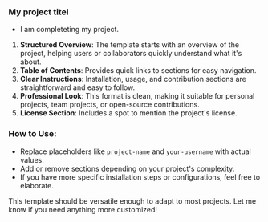 ### My project titel
- I am completeting my project.

1. **Structured Overview**: The template starts with an overview of the project, helping users or 
collaborators quickly understand what it's about.
2. **Table of Contents**: Provides quick links to sections for easy navigation.
3. **Clear Instructions**: Installation, usage, and contribution sections are straightforward and 
easy to follow.
4. **Professional Look**: This format is clean, making it suitable for personal projects, team 
projects, or open-source contributions.
5. **License Section**: Includes a spot to mention the project's license.

### How to Use:
- Replace placeholders like `project-name` and `your-username` with actual values.
- Add or remove sections depending on your project's complexity.
- If you have more specific installation steps or configurations, feel free to elaborate.

This template should be versatile enough to adapt to most projects. Let me know if you need anything 
more customized!

